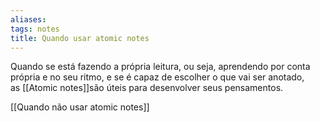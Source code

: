 ```yaml
---
aliases: 
tags: notes
title: Quando usar atomic notes
---
```


Quando se está fazendo a própria leitura, ou seja, aprendendo por conta própria e no seu ritmo, e se é capaz de escolher o que vai ser anotado, as [[Atomic notes]]são úteis para desenvolver seus pensamentos. 

[[Quando não usar atomic notes]]